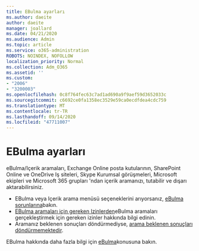```yaml
---
title: EBulma ayarları
ms.author: daeite
author: daeite
manager: joallard
ms.date: 04/21/2020
ms.audience: Admin
ms.topic: article
ms.service: o365-administration
ROBOTS: NOINDEX, NOFOLLOW
localization_priority: Normal
ms.collection: Adm_O365
ms.assetid: ''
ms.custom:
- "2006"
- "3200003"
ms.openlocfilehash: 0c8f764fec63c7ad1ad690a9f9aef59d3652033c
ms.sourcegitcommit: c6692ce0fa1358ec3529e59ca0ecdfdea4cdc759
ms.translationtype: MT
ms.contentlocale: tr-TR
ms.lasthandoff: 09/14/2020
ms.locfileid: "47711007"
---
```

# <a name="ediscovery-settings"></a>EBulma ayarları

eBulma/Içerik aramaları, Exchange Online posta kutularının, SharePoint Online ve OneDrive Iş siteleri, Skype Kurumsal görüşmeleri, Microsoft ekipleri ve Microsoft 365 grupları 'ndan içerik aramanızı, tutabilir ve dışarı aktarabilirsiniz.

- EBulma veya Içerik arama menüsü seçeneklerini arıyorsanız, [eBulma sorunlarına](https://docs.microsoft.com/alchemyinsights/ediscovery-issues)bakın.
- [EBulma aramaları için gereken Izinlerden](https://docs.microsoft.com/alchemyinsights/permissions-required-for-ediscovery-searches)eBulma aramaları gerçekleştirmek için gereken izinler hakkında bilgi edinin.
- Aramanız beklenen sonuçları döndürmediyse, [arama beklenen sonuçları döndürmemektedir](https://docs.microsoft.com/alchemyinsights/search-not-returning-expected-results).

EBulma hakkında daha fazla bilgi için [eBulma](https://docs.microsoft.com/microsoft-365/compliance/ediscovery)konusuna bakın.
